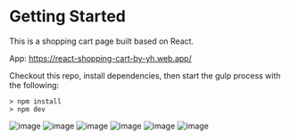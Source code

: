# Getting Started
This is a shopping cart page built based on React.


App: https://react-shopping-cart-by-yh.web.app/


Checkout this repo, install dependencies, then start the gulp process with the following:
```
> npm install
> npm dev
```

![image](https://github.com/johnnyhsu1106/react-shopping-cart/assets/18588513/0e8d49ea-0990-4219-95f2-16bd3cf29690)
![image](https://github.com/johnnyhsu1106/react-shopping-cart/assets/18588513/5a68d74b-88d1-4cb3-a240-626e97ac9681)
![image](https://github.com/johnnyhsu1106/react-shopping-cart/assets/18588513/ef58a7b7-22b1-403a-b643-b8fe417bcef4)
![image](https://github.com/johnnyhsu1106/react-shopping-cart/assets/18588513/6a6564f9-ee4f-4914-88f8-4154033e81fd)
![image](https://github.com/johnnyhsu1106/react-shopping-cart/assets/18588513/408f2d07-0ece-4ec9-884f-4c36c18363de)
![image](https://github.com/johnnyhsu1106/react-shopping-cart/assets/18588513/d8efc4b2-b54a-454a-bc8e-2828d7fd825c)
